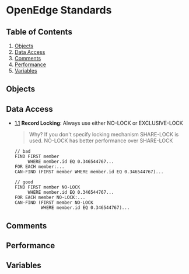 # OpenEdge Standards

## Table of Contents
1. [Objects](#objects)
1. [Data Access](#data-access)
1. [Comments](#comments)
1. [Performance](#performance)
1. [Variables](#variables)

## Objects

## Data Access

<a name="record--locking"></a><a name="1.1"></a>
  - [1.1](#record--locking) **Record Locking**: Always use either NO-LOCK or EXCLUSIVE-LOCK
    > Why? If you don't specify locking mechanism SHARE-LOCK is used. NO-LOCK has better performance over SHARE-LOCK

    ```openedge
    // bad
    FIND FIRST member
         WHERE member.id EQ 0.346544767...
    FOR EACH member:...
    CAN-FIND (FIRST member WHERE member.id EQ 0.346544767)...

    // good
    FIND FIRST member NO-LOCK
         WHERE member.id EQ 0.346544767...
    FOR EACH member NO-LOCK:...
    CAN-FIND (FIRST member NO-LOCK
              WHERE member.id EQ 0.346544767)...
    ```

## Comments

## Performance

## Variables
